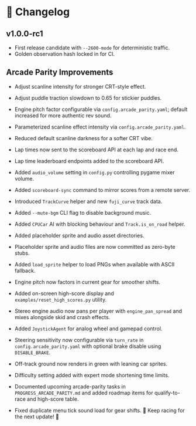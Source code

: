 # 📜 Changelog

## v1.0.0-rc1
- First release candidate with `--2600-mode` for deterministic traffic.
- Golden observation hash locked in for CI.

## Arcade Parity Improvements
- Adjust scanline intensity for stronger CRT-style effect.
- Adjust puddle traction slowdown to 0.65 for stickier puddles.
- Engine pitch factor configurable via `config.arcade_parity.yaml`; default increased for more authentic rev sound.
- Parameterized scanline effect intensity via `config.arcade_parity.yaml`.
- Reduced default scanline darkness for a softer CRT vibe.
- Lap times now sent to the scoreboard API at each lap and race end.
- Lap time leaderboard endpoints added to the scoreboard API.
- Added `audio_volume` setting in `config.py` controlling pygame mixer volume.
- Added `scoreboard-sync` command to mirror scores from a remote server.
- Introduced `TrackCurve` helper and new `fuji_curve` track data.
- Added `--mute-bgm` CLI flag to disable background music.
- Added `CPUCar` AI with blocking behaviour and `Track.is_on_road` helper.
- Added placeholder sprite and audio asset directories.
- Placeholder sprite and audio files are now committed as zero-byte stubs.
- Added `load_sprite` helper to load PNGs when available with ASCII fallback.
- Engine pitch now factors in current gear for smoother shifts.
- Added on-screen high-score display and `examples/reset_high_scores.py` utility.
- Stereo engine audio now pans per player with `engine_pan_spread` and mixes
  alongside skid and crash effects.
- Added `JoystickAgent` for analog wheel and gamepad control.
- Steering sensitivity now configurable via `turn_rate` in
  `config.arcade_parity.yaml` with optional brake disable using
  `DISABLE_BRAKE`.
- Off-track ground now renders in green with leaning car sprites.
- Difficulty setting added with expert mode shortening time limits.
- Documented upcoming arcade-parity tasks in `PROGRESS_ARCADE_PARITY.md` and
  added roadmap items for qualify-to-race and high-score table.

- Fixed duplicate menu tick sound load for gear shifts.
📌 Keep racing for the next update! 🏁

